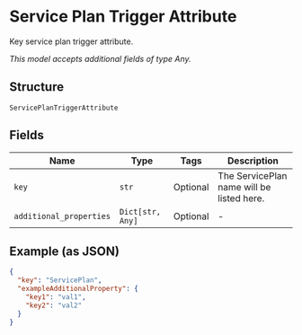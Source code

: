 
# Service Plan Trigger Attribute

Key service plan trigger attribute.

*This model accepts additional fields of type Any.*

## Structure

`ServicePlanTriggerAttribute`

## Fields

| Name | Type | Tags | Description |
|  --- | --- | --- | --- |
| `key` | `str` | Optional | The ServicePlan name will be listed here. |
| `additional_properties` | `Dict[str, Any]` | Optional | - |

## Example (as JSON)

```json
{
  "key": "ServicePlan",
  "exampleAdditionalProperty": {
    "key1": "val1",
    "key2": "val2"
  }
}
```

